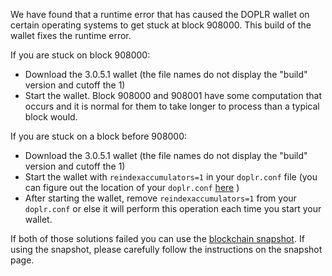 We have found that a runtime error that has caused the DOPLR wallet on certain operating systems to get stuck at block 908000. This build of the wallet fixes the runtime error.

If you are stuck on block 908000:
- Download the 3.0.5.1 wallet (the file names do not display the "build" version and cutoff the 1)
- Start the wallet. Block 908000 and 908001 have some computation that occurs and it is normal for them to take longer to process than a typical block would.

If you are stuck on a block before 908000:
- Download the 3.0.5.1 wallet (the file names do not display the "build" version and cutoff the 1)
- Start the wallet with `reindexaccumulators=1` in your `doplr.conf` file (you can figure out the location of your `doplr.conf` [here](https://doplr.freshdesk.com/support/solutions/articles/30000004664-where-are-my-wallet-dat-blockchain-and-configuration-conf-files-located-) )
- After starting the wallet, remove `reindexaccumulators=1` from your `doplr.conf` or else it will perform this operation each time you start your wallet.

If both of those solutions failed you can use the [blockchain snapshot](http://178.254.23.111/~pub/DOPLR/Daily-Snapshots-Html/DOPLR-Daily-Snapshots.html). If using the snapshot, please carefully follow the instructions on the snapshot page.
